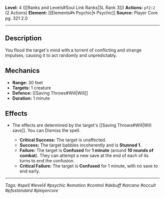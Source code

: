 **Level:** 4 ([[Ranks and Levels#Soul Link Ranks|SL Rank 3]])
**Actions:** `pf2:2` (2 Actions)
**Element:** [[Elements#🌀 Psychic|🌀 Psychic]]
**Source:** Player Core pg. 321 2.0

---

## Description

You flood the target's mind with a torrent of conflicting and strange impulses, causing it to act randomly and unpredictably.

## Mechanics

-   **Range:** 30 feet
-   **Targets:** 1 creature
-   **Defence:** [[Saving Throws#Will|Will]]
-   **Duration:** 1 minute

## Effects

-   The effects are determined by the target's [[Saving Throws#Will|Will save]]. You can Dismiss the spell.

	-   **Critical Success:** The target is unaffected.
	-   **Success:** The target babbles incoherently and is **Stunned 1.**
	-   **Failure:** The target is **Confused** for **1 minute** (around **10 rounds of combat**). They can attempt a new save at the end of each of its turns to end the confusion.
	-   **Critical Failure:** The target is **Confused** for 1 minute, with no save to end early.


---
*Tags: #spell #level4 #psychic #emotion #control #debuff #arcane #occult #pfsstandard #playercore*
